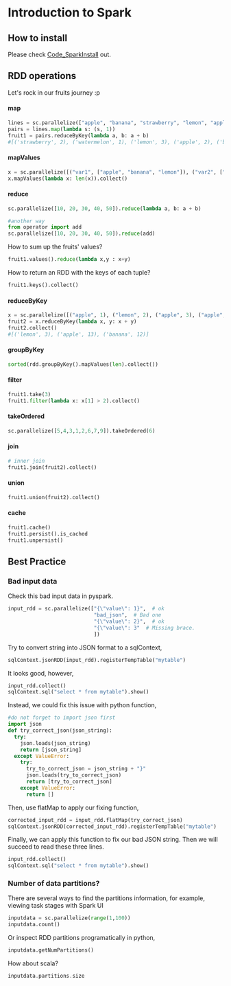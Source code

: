 Introduction to Spark
========

## How to install

Please check [Code_SparkInstall](https://github.com/wlsherica/StarkTechnology/blob/master/Code_SparkInstall.md) out.

## RDD operations
Let's rock in our fruits journey :p
#### map
```python
lines = sc.parallelize(["apple", "banana", "strawberry", "lemon", "apple", "banana", "grapes", "watermelon", "strawberry", "lemon", "lemon"])
pairs = lines.map(lambda s: (s, 1))
fruit1 = pairs.reduceByKey(lambda a, b: a + b)
#[('strawberry', 2), ('watermelon', 1), ('lemon', 3), ('apple', 2), ('banana', 2), ('grapes', 1)]
```
#### mapValues
```python
x = sc.parallelize([("var1", ["apple", "banana", "lemon"]), ("var2", ["grapes"]), ("var3", ["watermelon", "strawberry"])])
x.mapValues(lambda x: len(x)).collect()
```
#### reduce
```python
sc.parallelize([10, 20, 30, 40, 50]).reduce(lambda a, b: a + b)

#another way 
from operator import add
sc.parallelize([10, 20, 30, 40, 50]).reduce(add)
```
How to sum up the fruits' values?
```python
fruit1.values().reduce(lambda x,y : x+y)
```
How to return an RDD with the keys of each tuple?
```python
fruit1.keys().collect()
```
#### reduceByKey
```python
x = sc.parallelize([("apple", 1), ("lemon", 2), ("apple", 3), ("apple", 9), ("lemon", 1), ("banana", 4), ("banana", 8)])
fruit2 = x.reduceByKey(lambda x, y: x + y)
fruit2.collect()
#[('lemon', 3), ('apple', 13), ('banana', 12)]
```
#### groupByKey
```python
sorted(rdd.groupByKey().mapValues(len).collect())
```
#### filter
```python
fruit1.take(3)
fruit1.filter(lambda x: x[1] > 2).collect()
```
#### takeOrdered
```python
sc.parallelize([5,4,3,1,2,6,7,9]).takeOrdered(6)
```
#### join
```python
# inner join
fruit1.join(fruit2).collect()
```
#### union
```python
fruit1.union(fruit2).collect()
```
#### cache
```python
fruit1.cache()
fruit1.persist().is_cached
fruit1.unpersist()
```

## Best Practice
### Bad input data

Check this bad input data in pyspark.

```python
input_rdd = sc.parallelize(["{\"value\": 1}",  # ok
                            "bad_json",  # Bad one
                            "{\"value\": 2}",  # ok
                            "{\"value\": 3"  # Missing brace.
                            ])
```
Try to convert string into JSON format to a sqlContext,

```python
sqlContext.jsonRDD(input_rdd).registerTempTable("mytable")
```
It looks good, however, 
```python
input_rdd.collect()
sqlContext.sql("select * from mytable").show()
```
Instead, we could fix this issue with python function,
```python
#do not forget to import json first
import json
def try_correct_json(json_string):
  try:
    json.loads(json_string)
    return [json_string]
  except ValueError:
    try:
      try_to_correct_json = json_string + "}"
      json.loads(try_to_correct_json)
      return [try_to_correct_json]
    except ValueError:
      return []
```
Then, use flatMap to apply our fixing function,
```python
corrected_input_rdd = input_rdd.flatMap(try_correct_json)
sqlContext.jsonRDD(corrected_input_rdd).registerTempTable("mytable")
```
Finally, we can apply this function to fix our bad JSON string. Then we will succeed to read these three lines.
```python
input_rdd.collect()
sqlContext.sql("select * from mytable").show()
```

### Number of data partitions?

There are several ways to find the partitions information, for example, viewing task stages with Spark UI
```python
inputdata = sc.parallelize(range(1,100))
inputdata.count()
```
Or inspect RDD partitions programatically in python,
```python
inputdata.getNumPartitions()
```
How about scala?
```scala
inputdata.partitions.size
```
